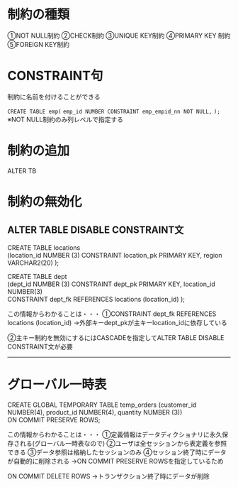 # 制約の種類
①NOT NULL制約
②CHECK制約
③UNIQUE KEY制約
④PRIMARY KEY 制約
⑤FOREIGN KEY制約
# CONSTRAINT句
制約に名前を付けることができる

`CREATE TABLE emp(`
 `emp_id NUMBER CONSTRAINT emp_empid_nn NOT NULL,`
`);`
※NOT NULL制約のみ列レベルで指定する

# 制約の追加
ALTER TB
# 制約の無効化
##  ALTER TABLE DISABLE CONSTRAINT文

CREATE TABLE locations  
(location_id NUMBER (3) CONSTRAINT location_pk PRIMARY KEY, region VARCHAR2(20) );  

CREATE TABLE dept  
(dept_id NUMBER (3) CONSTRAINT dept_pk PRIMARY KEY, location_id NUMBER(3)  
CONSTRAINT dept_fk REFERENCES locations (location_id) );

この情報からわかることは・・・
①CONSTRAINT dept_fk REFERENCES locations (location_id)
→外部キーdept_pkが主キーlocation_idに依存している

②主キー制約を無効にするにはCASCADEを指定してALTER TABLE DISABLE CONSTRAINT文が必要 

---
# グローバル一時表

CREATE GLOBAL TEMPORARY TABLE temp_orders (customer_id NUMBER(4), product_id NUMBER(4), quantity NUMBER (3))  
ON COMMIT PRESERVE ROWS;

この情報からわかることは・・・
①定義情報はデータディクショナリに永久保存される(グローバル一時表なので)
②ユーザは全セッションから表定義を参照できる
③データ参照は格納したセッションのみ
④セッション終了時にデータが自動的に削除される
→ON COMMIT PRESERVE ROWSを指定しているため

ON COMMIT DELETE ROWS
→トランザクション終了時にデータが削除
